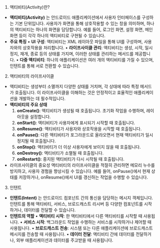 1. 액티비티(Activity)란?
- **액티비티(Activity)** 는 안드로이드 애플리케이션에서 사용자 인터페이스를 구성하는 기본 단위입니다. 사용자가 화면을 통해 상호작용할 수 있는 창을 의미하며, 하나의 액티비티는 하나의 화면을 담당합니다. 예를 들어, 로그인 화면, 설정 화면, 메인 화면 등이 각각 하나의 액티비티로 구현될 수 있습니다.
- **주요 특징**
	• **UI 구성**: 액티비티는 XML 레이아웃 파일을 통해 UI를 구성하며, 사용자와의 상호작용을 처리합니다.
	• **라이프사이클 관리**: 액티비티는 생성, 시작, 일시정지, 재개, 종료 등의 상태를 가지며, 이러한 상태를 관리하는 메서드를 제공합니다.
	• **다중 액티비티**: 하나의 애플리케이션은 여러 개의 액티비티를 가질 수 있으며, 인텐트를 통해 서로 전환할 수 있습니다.
2. 액티비티의 라이프사이클
- 액티비티는 생성부터 소멸까지 다양한 상태를 거치며, 각 상태에 따라 특정 메서드가 호출됩니다. 이 라이프사이클을 이해하는 것은 안정적이고 효율적인 애플리케이션을 개발하는 데 필수적입니다.
- **액티비티의 주요 상태**
	1. **onCreate()**: 액티비티가 생성될 때 호출됩니다. 초기화 작업을 수행하며, 레이아웃을 설정합니다.
	2. **onStart()**: 액티비티가 사용자에게 표시되기 시작할 때 호출됩니다.
	3. **onResume()**: 액티비티가 사용자와 상호작용을 시작할 때 호출됩니다.
	4. **onPause()**: 다른 액티비티가 포그라운드로 올라오면서 현재 액티비티가 일시정지될 때 호출됩니다.
	5. **onStop()**: 액티비티가 더 이상 사용자에게 보이지 않을 때 호출됩니다.
	6. **onDestroy()**: 액티비티가 소멸될 때 호출됩니다.
	7. **onRestart()**: 중지된 액티비티가 다시 시작될 때 호출됩니다.
- 라이프사이클의 중요성
	액티비티의 라이프사이클을 적절히 관리하면 메모리 누수를 방지하고, 사용자 경험을 향상시킬 수 있습니다. 예를 들어, onPause()에서 현재 상태를 저장하거나, onResume()에서 UI를 갱신하는 작업을 수행할 수 있습니다.
3. 인텐트
- **인텐트(Intent)** 는 안드로이드 컴포넌트 간의 통신을 담당하는 메시지 객체입니다. 인텐트를 통해 액티비티, 서비스, 브로드캐스트 리시버 등 다양한 컴포넌트를 시작하거나, 데이터를 전달할 수 있습니다.
- **인텐트의 역할**
	• **액티비티 시작**: 한 액티비티에서 다른 액티비티를 시작할 때 사용됩니다.
	• **서비스 시작**: 백그라운드 작업을 수행하는 서비스를 시작하거나 제어할 때 사용됩니다.
	• **브로드캐스트 전송**: 시스템 또는 다른 애플리케이션에 브로드캐스트 메시지를 전송할 때 사용됩니다.
	• **데이터 전달**: 액티비티 간에 데이터를 전달하거나, 외부 애플리케이션과 데이터를 주고받을 때 사용됩니다.

